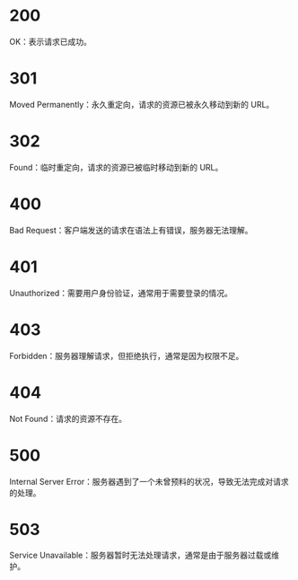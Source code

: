 # 200 

OK：表示请求已成功。

# 301 

Moved Permanently：永久重定向，请求的资源已被永久移动到新的 URL。

# 302 

Found：临时重定向，请求的资源已被临时移动到新的 URL。

# 400

 Bad Request：客户端发送的请求在语法上有错误，服务器无法理解。

# 401

 Unauthorized：需要用户身份验证，通常用于需要登录的情况。

# 403

 Forbidden：服务器理解请求，但拒绝执行，通常是因为权限不足。

# 404

 Not Found：请求的资源不存在。

# 500

 Internal Server Error：服务器遇到了一个未曾预料的状况，导致无法完成对请求的处理。

# 503

 Service Unavailable：服务器暂时无法处理请求，通常是由于服务器过载或维护。